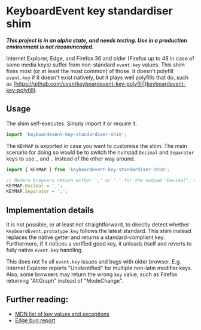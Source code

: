 # KeyboardEvent key standardiser shim

**_This project is in an alpha state, and needs testing. Use in a production environment is not recommended._**

Internet Explorer, Edge, and Firefox 36 and older (Firefox up to 48 in case of some media keys) suffer from non-standard `event.key` values. This shim fixes most (or at least the most common) of those. It doesn't polyfill `event.key` if it doesn't exist natively, but it plays well polyfills that do, such as [https://github.com/cvan/keyboardevent-key-polyfill](keyboardevent-key-polyfill).

## Usage

The shim self-executes. Simply import it or require it.

```js
import 'keyboardevent-key-standardiser-shim';
```

The `KEYMAP` is exported in case you want to customise the shim. The main scenario for doing so would be to switch the numpad `Decimal` and `Separator` keys to use `,` and `.` instead of the other way around.

```js
import { KEYMAP } from 'keyboardevent-key-standardiser-shim';

// Modern browsers return either ',' or '.' for the numpad "Decimal", depending on region.
KEYMAP.Decimal = ',';
KEYMAP.Separator = '.';
```

## Implementation details

It is not possible, or at least not straightforward, to directly detect whether `KeyboardEvent.prototype.key` follows the latest standard. This shim instead replaces the native getter and returns a standard-complient key. Furthermore, if it notices a verified good key, it unloads itself and reverts to fully native `event.key` handling.

This does not fix all `event.key` issues and bugs with older browser. E.g. Internet Explorer reports "Unidentified" for multiple non-latin modifier keys. Also, some browsers may return the wrong `key` value, such as Firefox returning "AltGraph" instead of "ModeChange".

## Further reading:

 * [MDN list of key values and exceptions](https://developer.mozilla.org/en-US/docs/Web/API/KeyboardEvent/key/Key_Values)
 * [Edge bug report](https://developer.microsoft.com/en-us/microsoft-edge/platform/issues/8860571)
